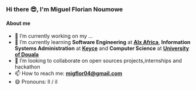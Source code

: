### Hi there &#x1F60E;, I'm Miguel Florian Noumowe


#### About me
- 🔭 I’m currently working on my ...
- 🌱 I’m currently learning **Software Engineering** at [**Alx Africa**](https://www.alxafrica.com/), **Information Systems Administration** at [**Keyce**](https://keyce.fr/ecole-keyce/open-it/) and **Computer Science** at [**University of Douala**](https://www.univ-douala.cm/) 
- 👯 I’m looking to collaborate on open sources projects,internships and hackathon
- 📫 How to reach me: **migflor04@gmail.com**
- 😄 Pronouns: Il / il

<!--Here are some ideas to get you started:
- 🔭 I’m currently working on my website
- 🌱 I’m currently learning Software Engineering at Alx Africa,Information Systems Administration At Keyce and Science Computer at University of Douala 
- 👯 I’m looking to collaborate on open sources projects,internships and hackathon
- 🤔 I’m looking for help with ...
- 💬 Ask me about : ..
- 📫 How to reach me: migflor04@gmail.com
- 😄 Pronouns: Il / il
- ⚡ Fun fact: ...
- -->

